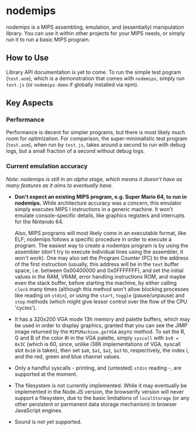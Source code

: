 # nodemips

nodemips is a MIPS assembling, emulation, and (essentially) manipulation
library. You can use it within other projects for your MIPS needs, or
simply run it to run a basic MIPS program.

## How to Use

Library API documentation is yet to come. To run the simple test pogram
(`test.asm`), which is a demonstration that comes with `nodemips`,
simply run `test.js` (or `nodemips-demo` if globally installed via npm).

## Key Aspects

### Performance

Performance is decent for simpler programs, but there is most likely much
room for optimization. For comparison, the super-minimalistic test program
(`test.asm`), when run by `test.js`, takes around a second to run with debug
logs, but a small fraction of a second without debug logs.

### Current emulation accuracy

_Note: nodemips is still in an alpha stage, which means it doesn't have as
many features as it aims to eventually have._

* **Don't expect an existing MIPS program, e.g. Super Mario 64, to run in
  nodemips.** While architecture accuracy was a concern, this emulator simply
  executes MIPS I instructions in a generic machine. It won't emulate
  console-specific details, like graphics registers and interrupts for the
  Nintendo 64.
  
  Also, MIPS programs will most likely come in an executable
  format, like ELF; nodemips follows a specific procedure in order to
  execute a program. The easiest way to create a nodemips program is by
  using the assembler (don't try to execute individual lines using
  the assembler, it _won't work_). One may also set the Program Counter
  (PC) to the address of the first instruction (usually, this address
  will be in the `text` buffer space, i.e. between 0x00400000 and
  0x0FFFFFFF), and set the initial values in the RAM, VRAM, error
  handling instructions ROM, and maybe even the stack buffer, before
  starting the machine, by either calling `clock` many times (although
  this method won't allow blocking processes like reading on `stdin`),
  or using the `start`, `toggle` (pause/unpause) and `stop` methods
  (which might give lesser control over the flow of the CPU 'cycles').

* It has a 320x200 VGA mode 13h
  memory and palette buffers, which may be used in order to display
  graphics, granted that you can see the JIMP image returned by
  the `MIPSMachine.getVGA` async method. To set the R, G and B of the
  color #i in the VGA palette, simply `syscall` with `$v0 = 0x3C` (which
  is 60, since, unlike i386 implementations of VGA, syscall slot `0x10`
  is taken), then set `$a0`, `$a1`, `$a2`, `$a3` to, respectively, the
  index i, and the red, green and blue channel values.

* Only a handful syscalls - printing, and (untested) `stdin` reading -, are
  supported at the moment.

* The filesystem is not currently implemented. While it may eventually be
  implemented in the Node.JS version, the browserify version will never
  support a filesystem, due to the basic limitations of `localStorage` (or
  any other persistent or permanent data storage mechanism) in browser
  JavaScript engines.

* Sound is not yet supported.